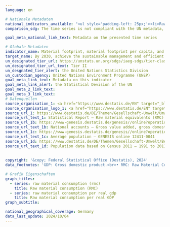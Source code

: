 ```yaml
---
language: en    

# Nationale Metadaten    
national_indicators_available: "<ul style='padding-left: 25px;'><li>Raw material consumption (RMC)</li> <li> Raw material consumption per real GDP</li></ul>"    
comparison_sdg: The time series is not compliant with the UN metadata, but provides additional information.    

goal_meta_national_link_text: Metadata on the presented time series    

# Globale Metadaten    
indicator_name: Material footprint, material footprint per capita, and material footprint per GDP    
target_name: By 2030, achieve the sustainable management and efficient use of natural resources    
un_designated_tier_url: https://unstats.un.org/sdgs/iaeg-sdgs/tier-classification/    
un_designated_tier_url_text: Tier II    
un_desgnated_tier_alert: the United Nations Statistics Division    
un_custodian_agency: United Nations Environment Programme (UNEP)    
goal_meta_link_text: Metadata on this indicator    
goal_meta_link_alert: the Statistical Devision of the UN    
goal_meta_2_link_text:     
goal_meta_3_link_text:         
# Datenquellen
source_organisation_1: <a href="https://www.destatis.de/EN" target="_blank"> Federal Statistical Office (Destatis) </a>
source_organisation_logo_1: <a href="https://www.destatis.de/EN" target="_blank"><img src="https://sdg-indikatoren.de/public/OrgImgEn/destatis.png" alt="Logo destatis" style="height:60px; width:148px"/></a>
source_url_1: https://www.destatis.de/DE/Themen/Gesellschaft-Umwelt/Umwelt/UGR/rohstoffe-materialfluesse-wasser/Publikationen/Downloads/statistischer-bericht-rohstoffaequivalente-5853101217005.xlsx
source_url_text_1: Statistical Report – Raw material equivalents (RMC) (only available in German)
source_url_1b: https://www-genesis.destatis.de/genesis//online?operation=table&code=81000-0001&bypass=true&language=en
source_url_text_1b: National accounts – Gross value added, gross domestic product (nominal/price-adjusted) – GENESIS online 81000-0001
source_url_1c: https://www-genesis.destatis.de/genesis//online?operation=table&code=12411-0041&bypass=true&levelindex=1&levelid=1639396599054#abreadcrumb
source_url_text_1c: Average population – GENESIS online 12411-0041
source_url_1d: https://www.destatis.de/DE/Themen/Gesellschaft-Umwelt/Bevoelkerung/Bevoelkerungsstand/_inhalt.html#sprg233540
source_url_text_1d: Population data based on Census 2011 – 1991 to 2011 (only available in German)
    
    
copyright: '&copy; Federal Statistical Office (Destatis), 2024'    
data_footnotes: 'GDP: Gross domestic product.<br>• RMC: Raw Material Consumption.'    

# Grafik Eigenschaften    
graph_titles:
  - series: raw material consumption (rmc)
    title: Raw material consumption (RMC)
  - series: raw material consumption per real gdp
    title: Raw material consumption per real GDP
graph_subtitle:     

national_geographical_coverage: Germany    
data_last_update: 2024/10/04    
---
```


<span></span>